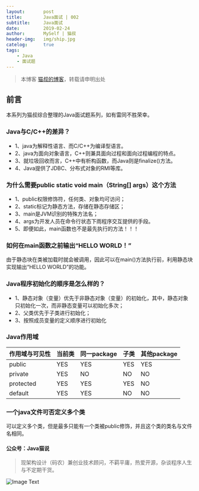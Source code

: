 ```yaml
---
layout:       post
title:        Java面试 | 002
subtitle:     Java面试
date:         2019-02-24
author:       MySelf | 猫叔
header-img:   img/ship.jpg
catelog:      true
tags:
    - Java
    - 面试题
---
```


> 本博客 [猫叔的博客](https://unclecatmyself.github.io/)，转载请申明出处

## 前言

本系列为猫叔综合整理的Java面试题系列，如有雷同不胜荣幸。

### Java与C/C++的差异？

- 1、java为解释性语言、而C/C++为编译型语言。
- 2、java为面向对象语言，C++则兼具面向过程和面向过程编程的特点。
- 3、就垃圾回收而言，C++中有析构函数，而Java则是finalize()方法。
- 4、Java提供了JDBC、分布式对象的RMI等库。

### 为什么需要public static void main（String[] args）这个方法

- 1、public权限修饰符，任何类、对象均可访问；
- 2、static标记为静态方法，存储在静态存储区；
- 3、main是JVM识别的特殊方法名；
- 4、args为开发人员在命令行状态下雨程序交互提供的手段。
- 5、即便如此，main函数也不是最先执行的方法！！！

### 如何在main函数之前输出“HELLO WORLD！”

由于静态块在类被加载时就会被调用，因此可以在main()方法执行前，利用静态块实现输出“HELLO WORLD”的功能。

### Java程序初始化的顺序是怎么样的？

- 1、静态对象（变量）优先于非静态对象（变量）的初始化，其中，静态对象只初始化一次，而非静态变量可以初始化多次；
- 2、父类优先于子类进行初始化；
- 3、按照成员变量的定义顺序进行初始化

### Java作用域

作用域与可见性 | 当前类 | 同一package | 子类 | 其他package
---|---|---|---|---
public | YES | YES | YES | YES
private | YES | NO | NO | NO
protected | YES | YES | YES | NO
default | YES | YES | NO | NO

### 一个java文件可否定义多个类

可以定义多个类，但是最多只能有一个类被public修饰，并且这个类的类名与文件名相同。

#### 公众号：Java猫说

> 现架构设计（码农）兼创业技术顾问，不羁平庸，热爱开源，杂谈程序人生与不定期干货。

![Image Text](https://user-gold-cdn.xitu.io/2018/12/28/167f41f1a5729856?w=344&h=344&f=jpeg&s=8231)